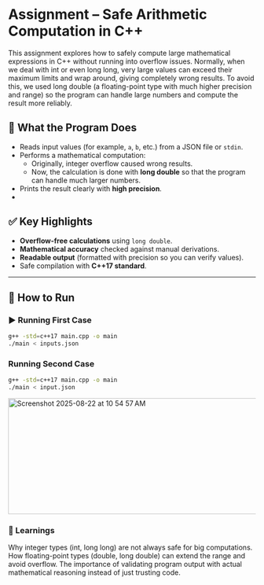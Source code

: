 # Assignment – Safe Arithmetic Computation in C++
This assignment explores how to safely compute large mathematical expressions in C++ without running into overflow issues. Normally, when we deal with int or even long long, very large values can exceed their maximum limits and wrap around, giving completely wrong results.
To avoid this, we used long double (a floating-point type with much higher precision and range) so the program can handle large numbers and compute the result more reliably.

## 📌 **What the Program Does**
- Reads input values (for example, `a`, `b`, etc.) from a JSON file or `stdin`.  
- Performs a mathematical computation:  
  - Originally, integer overflow caused wrong results.  
  - Now, the calculation is done with **long double** so that the program can handle much larger numbers.  
- Prints the result clearly with **high precision**.
- 
## ✅ **Key Highlights**
- **Overflow-free calculations** using `long double`.  
- **Mathematical accuracy** checked against manual derivations.  
- **Readable output** (formatted with precision so you can verify values).  
- Safe compilation with **C++17 standard**.  

---

## 🚀 **How to Run**

### ▶️ Running First Case
```bash
g++ -std=c++17 main.cpp -o main
./main < inputs.json
```
### Running Second Case
```bash
g++ -std=c++17 main.cpp -o main
./main < input.json
```
<img width="728" height="236" alt="Screenshot 2025-08-22 at 10 54 57 AM" src="https://github.com/user-attachments/assets/d4b9185a-5f83-4aa4-a6eb-849833436bb9" />

### 📖 Learnings
Why integer types (int, long long) are not always safe for big computations.
How floating-point types (double, long double) can extend the range and avoid overflow.
The importance of validating program output with actual mathematical reasoning instead of just trusting code.
